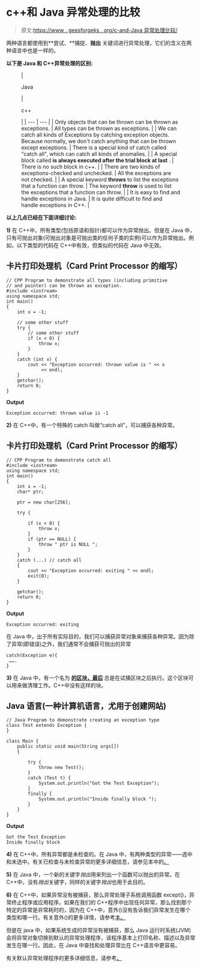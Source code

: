 # c++和 Java 异常处理的比较

> 原文:[https://www . geesforgeks . org/c-and-Java 异常处理比较/](https://www.geeksforgeeks.org/comparison-of-exception-handling-in-c-and-java/)

两种语言都使用到**尝试、**捕捉、**抛出** 关键词进行异常处理，它们的含义在两种语言中也是一样的。

**以下是 Java 和 C++异常处理的区别:**

<figure class="table">

| 

Java

 | 

c++

 |
| --- | --- |
| Only objects that can be thrown can be thrown as exceptions. | All types can be thrown as exceptions. |
| We can catch all kinds of Exceptions by catching exception objects. Because normally, we don't catch anything that can be thrown except exceptions. | There is a special kind of catch called "catch all", which can catch all kinds of anomalies. |
| A special block called **is always executed after the trial block at last** . | There is no such block in c++. |
| There are two kinds of exceptions-checked and unchecked. | All the exceptions are not checked. |
| A special keyword **throws** to list the exceptions that a function can throw. | The keyword **throw** is used to list the exceptions that a function can throw. |
| It is easy to find and handle exceptions in Java. | It is quite difficult to find and handle exceptions in C++. |

</figure>

**以上几点已经在下面详细讨论:**

**1)** 在 C++中，所有类型(包括原语和指针)都可以作为异常抛出。但是在 Java 中，只有可抛出对象(可抛出对象是可抛出类的任何子类的实例)可以作为异常抛出。例如，以下类型的代码在 C++中有效，但类似的代码在 Java 中无效。

## 卡片打印处理机（Card Print Processor 的缩写）

```
// CPP Program to demonstrate all types (including primitive
// and pointer) can be thrown as exception.
#include <iostream>
using namespace std;
int main()
{
    int x = -1;

    // some other stuff
    try {
        // some other stuff
        if (x < 0) {
            throw x;
        }
    }
    catch (int x) {
        cout << "Exception occurred: thrown value is " << x
             << endl;
    }
    getchar();
    return 0;
}
```

**Output**

```
Exception occurred: thrown value is -1
```

**2)** 在 C++中，有一个特殊的 catch 叫做“catch all”，可以捕获各种异常。

## 卡片打印处理机（Card Print Processor 的缩写）

```
// CPP Program to demonstrate catch all
#include <iostream>
using namespace std;
int main()
{
    int x = -1;
    char* ptr;

    ptr = new char[256];

    try {

        if (x < 0) {
            throw x;
        }
        if (ptr == NULL) {
            throw " ptr is NULL ";
        }
    }
    catch (...) // catch all
    {
        cout << "Exception occurred: exiting " << endl;
        exit(0);
    }

    getchar();
    return 0;
}
```

**Output**

```
Exception occurred: exiting 
```

在 Java 中，出于所有实际目的，我们可以捕获异常对象来捕获各种异常。因为除了异常(即错误)之外，我们通常不会捕获可抛出的异常

```
catch(Exception e){
 …….
}
```

**3)** 在 Java 中，有一个名为 [**的区块，最后**](https://www.geeksforgeeks.org/java-program-to-use-finally-block-for-catching-exceptions/) [](http://download.oracle.com/javase/tutorial/essential/exceptions/finally.html)总是在试捕区块之后执行。这个区块可以用来做清理工作。C++中没有这样的块。

## Java 语言(一种计算机语言，尤用于创建网站)

```
// Java Program to demonstrate creating an exception type
class Test extends Exception {
}

class Main {
    public static void main(String args[])
    {

        try {
            throw new Test();
        }
        catch (Test t) {
            System.out.println("Got the Test Exception");
        }
        finally {
            System.out.println("Inside finally block ");
        }
    }
}
```

**Output**

```
Got the Test Exception
Inside finally block 
```

**4)** 在 C++中，所有异常都是未检查的。在 Java 中，有两种类型的异常——选中和未选中。有关已检查与未检查异常的更多详细信息，请参见本中的[。](http://tutorials.jenkov.com/java-exception-handling/checked-or-unchecked-exceptions.html)

**5)** 在 Java 中，一个新的关键字*抛出*用来列出一个函数可以抛出的异常。在 C++中，没有*抛出*关键字，同样的关键字*抛出*也用于此目的。

**6)** 在 C++中，如果异常没有被捕获，那么异常处理子系统调用函数 except()，异常终止程序或应用程序。如果在我们的 C++程序中出现任何异常，那么找到那个特定的异常是非常耗时的，因为在 C++中，意外()没有告诉我们异常发生在哪个类型和哪一行。有关意外()的更多详情，请参考[本。](https://www.geeksforgeeks.org/customizing-termination-behavior-uncaught-exception-c/#:~:text=The%20exception%20handling%20subsystem%20calls,be%20performed%20during%20process%20termination.)

但是在 java 中，如果系统生成的异常没有被捕获，那么 Java 运行时系统(JVM)会将异常对象切换到默认的异常处理程序，该程序基本上打印名称、描述以及异常发生在哪一行。因此，在 Java 中查找和处理异常比在 C++语言中更容易。

有关默认异常处理程序的更多详细信息，请参考[。](https://www.geeksforgeeks.org/exceptions-in-java/)